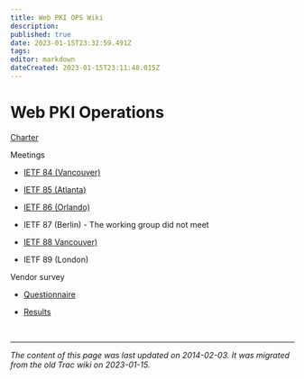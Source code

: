 ```yaml
---
title: Web PKI OPS Wiki
description: 
published: true
date: 2023-01-15T23:32:59.491Z
tags: 
editor: markdown
dateCreated: 2023-01-15T23:11:48.015Z
---
```


# Web PKI Operations

[Charter](http://datatracker.ietf.org/wg/wpkops/charter/)

Meetings

- [IETF 84 (Vancouver)](http://www.ietf.org/proceedings/84/wpkops.html)

- [IETF 85 (Atlanta)](http://trac.tools.ietf.org/bof/trac/wiki/BofIETF85)

- [IETF 86 (Orlando)](http://www.ietf.org/proceedings/86/wpkops.html)

- IETF 87 (Berlin) - The working group did not meet

- [IETF 88 Vancouver)](http://www.ietf.org/proceedings/88/wpkops.html)

- IETF 89 (London)

Vendor survey

- [Questionnaire](/group/wpkops/Questionnaire)

- [Results](/group/wpkops/Results)

&nbsp;
&nbsp;
&nbsp;

---

*The content of this page was last updated on 2014-02-03. It was migrated from the old Trac wiki on 2023-01-15.*